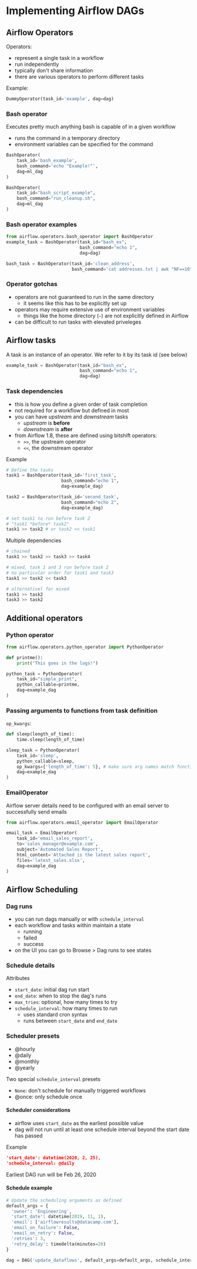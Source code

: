 # Implementing Airflow DAGs

## Airflow Operators
Operators:
- represent a single task in a workflow
- run independently
- typically don't share information
- there are various operators to perform different tasks

Example:
```python
DummyOperator(task_id='example', dag=dag)
```

### Bash operator
Executes pretty much anything bash is capable of in a given workflow
- runs the command in a temporary directory
- environment variables can be specified for the command
```python
BashOperator(
    task_id='bash_example',
    bash_command='echo "Example!"',
    dag=ml_dag
)
```
```python
BashOperator(
    task_id="bash_script_example",
    bash_command="run_cleanup.sh",
    dag=ml_dag
)
```

### Bash operator examples
```python
from airflow.operators.bash_operator import BashOperator
example_task = BashOperator(task_id="bash_ex",
                            bash_command="echo 1",
                            dag=dag)
```
```python
bash_task = BashOperator(task_id='clean_address', 
                         bash_command='cat addresses.txt | awk "NF==10" > cleaned.txt')
```

### Operator gotchas
- operators are not guaranteed to run in the same directory
    - it seems like this has to be explicitly set up 
- operators may require extensive use of environment variables
    - things like the home directory (`~`) are not explicitly defined in Airflow
- can be difficult to run tasks with elevated priveleges

## Airflow tasks
A task is an instance of an operator. We refer to it by its task id (see below)
```python
example_task = BashOperator(task_id="bash_ex",
                            bash_command="echo 1",
                            dag=dag)
```                            

### Task dependencies
- this is how you define a given order of task completion
- not required for a workflow but defined in most
- you can have _upstream_ and _downstream_ tasks
    - _upstream_ is **before**
    - _downstream_ is **after**
- from Airflow 1.8, these are defined using bitshift operators:
    - `>>`, the upstream operator
    - `<<`, the downstream operator

Example
```python
# Define the tasks
task1 = BashOperator(task_id='first_task',
                     bash_command="echo 1",
                     dag=example_dag)

task2 = BashOperator(task_id='second_task',
                     bash_command="echo 2",
                     dag=example_dag)

# set task1 to run before task 2                
# "task1 *before* task2"
task1 >> task2 # or task2 << task1
```

Multiple dependencies
```python
# chained
task1 >> task2 >> task3 >> task4

# mixed, task 1 and 3 run before task 2
# no particular order for task1 and task3
task1 >> task2 << task3

# alternativel for mixed
task1 >> task2
task3 >> task2
```

## Additional operators

### Python operator
```python
from airflow.operators.python_operator import PythonOperator

def printme():
    print("This goes in the logs!")

python_task = PythonOperator(
    task_id="simple_print",
    python_callable=printme,
    dag=example_dag
)
```

### Passing arguments to functions from task definition
`op_kwargs`:
```python
def sleep(length_of_time):
    time.sleep(length_of_time)

sleep_task = PythonOperator(
    task_id='sleep',
    python_callable=sleep,
    op_kwargs={'length_of_time': 5}, # make sure arg names match function def
    dag=example_dag
)
```

### EmailOperator
Airflow server details need to be configured with an email server to successfully send emails
```python
from airflow.operators.email_operator import EmailOperator

email_task = EmailOperator(
    task_id='email_sales_report',
    to='sales_manager@example.com',
    subject='Automated Sales Report',
    html_content='Attached is the latest sales report',
    files='latest_sales.xlsx',
    dag=example_dag
)
```

## Airflow Scheduling

### Dag runs
- you can run dags manually or with `schedule_interval`
- each workflow and tasks within maintain a state
    - running
    - failed
    - success
- on the UI you can go to Browse > Dag runs to see states

### Schedule details
Attributes
- `start_date`: initial dag run start
- `end_date`: when to stop the dag's runs
- `max_tries`: optional, how many times to try
- `schedule_interval`: how many times to run
    - uses standard cron syntax
    - runs between `start_date` and `end_date`

### Scheduler presets
- @hourly
- @daily
- @monthly
- @yearly

Two special `schedule_interval` presets
- `None`: don't schedule for manually triggered workflows
- @once: only schedule once

#### Scheduler considerations
- airflow uses `start_date` as the earliest possible value
- dag will not run until at least one schedule interval beyond the start date has passed

Example
```json
'start_date': datetime(2020, 2, 25),
'schedule_interval: @daily
```
Earliest DAG run will be Feb 26, 2020

#### Schedule example
```python
# Update the scheduling arguments as defined
default_args = {
  'owner': 'Engineering',
  'start_date': datetime(2019, 11, 1),
  'email': ['airflowresults@datacamp.com'],
  'email_on_failure': False,
  'email_on_retry': False,
  'retries': 3,
  'retry_delay': timedelta(minutes=20)
}

dag = DAG('update_dataflows', default_args=default_args, schedule_interval='30 12 * * 3')
```